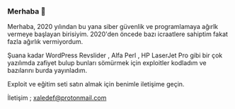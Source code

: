 ### Merhaba 👋

Merhaba, 
2020 yılından bu yana siber güvenlik ve programlamaya ağırlk vermeye başlayan birisiyim. 2020'den öncede bazı icraatlere sahiptim fakat fazla ağırlık vermiyordum.

Şuana kadar WordPress Revslider , Alfa Perl , HP LaserJet Pro gibi bir çok yazılımda zafiyet bulup bunları sömürmek için exploitler kodladım ve bazılarını burda yayınladım.

Exploit ve eğitim seti satın almak için benimle iletişime geçin.

İletişim ; xaledef@protonmail.com
